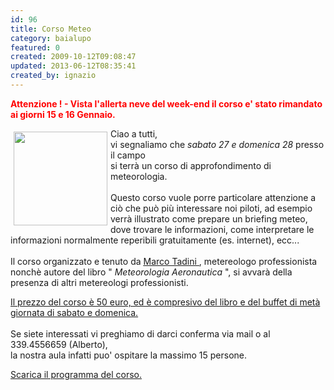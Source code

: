 ```yaml
---
id: 96
title: Corso Meteo
category: baialupo
featured: 0
created: 2009-10-12T09:08:47
updated: 2013-06-12T08:35:41
created_by: ignazio
---
```

<p style="color: red;font-weight: bold;">
 Attenzione ! - Vista l'allerta neve del week-end il corso e' stato rimandato ai giorni 15 e 16 Gennaio.
</p>
<p>
 <img align="left" border="0" height="150" hspace="5" src="images/stories/custom/meteo-logo.gif" vspace="5" width="150"/>
 Ciao a tutti,
 <br/>
 vi segnaliamo che
 <em>
  sabato 27 e domenica 28
 </em>
 presso il campo
 <br/>
 si terrà un corso di approfondimento di meteorologia.
 <br/>
 <br/>
 Questo corso vuole porre particolare attenzione a ciò che può più interessare noi piloti, ad esempio verrà illustrato come prepare un briefing meteo, dove trovare le informazioni, come interpretare le informazioni normalmente reperibili gratuitamente (es. internet), ecc...
 <br/>
 <br/>
 Il corso organizzato e tenuto da
 <span style="text-decoration: underline;">
  <a href="http://www.ufficiometeo.it/" target="_blank" title="Ufficio Meteo">
   Marco Tadini
  </a>
 </span>
 , metereologo professionista nonchè autore del libro "
 <em>
  Meteorologia Aeronautica
 </em>
 ", si avvarà della presenza di altri metereologi professionisti.
</p>
<p>
</p>
<p>
 <span style="text-decoration: underline;">
  Il prezzo del corso è 50 euro, ed è compresivo del libro e del buffet di metà giornata di sabato e domenica.
  <br/>
 </span>
 <br/>
 Se siete interessati vi preghiamo di darci conferma via mail o al 339.4556659 (Alberto),
 <br/>
 la nostra aula infatti puo' ospitare la massimo 15 persone.
</p>
<p>
</p>
<p>
 <a href="download/doc_download/15-locandina-corso-meteo" target="_blank">
  Scarica il programma del corso.
 </a>
</p>
